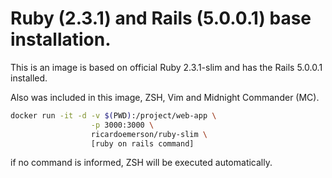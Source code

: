 # Ruby (2.3.1) and Rails (5.0.0.1) base installation.

This is an image is based on official Ruby 2.3.1-slim and has the Rails 5.0.0.1 installed.

Also was included in this image, ZSH, Vim and Midnight Commander (MC).

```sh
docker run -it -d -v $(PWD):/project/web-app \
                  -p 3000:3000 \
                  ricardoemerson/ruby-slim \
                  [ruby on rails command]
```

if no command is informed, ZSH will be executed automatically.
